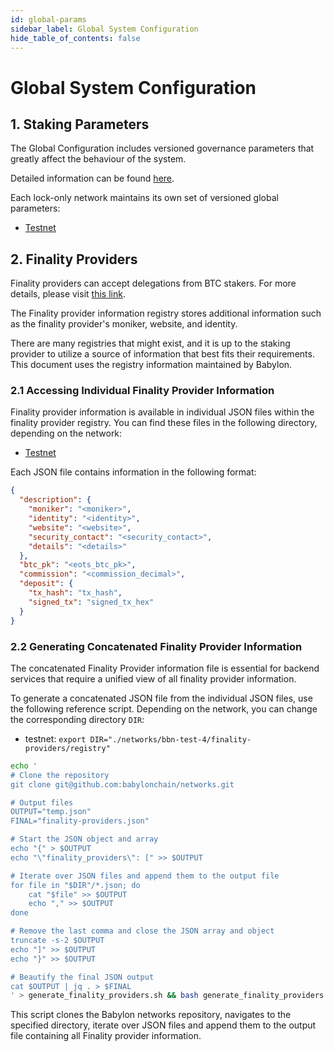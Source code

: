 ```yaml
---
id: global-params
sidebar_label: Global System Configuration
hide_table_of_contents: false
---
```

# Global System Configuration

## 1. Staking Parameters

The Global Configuration includes versioned governance parameters
that greatly affect the behaviour of the system.

Detailed information can be found
[here](https://github.com/babylonchain/networks/tree/391cecff2569a57a26317e93484c5690b6ce6540/bbn-test-4/parameters).

Each lock-only network maintains its own set of versioned global parameters:

- [Testnet](https://github.com/babylonchain/networks/blob/391cecff2569a57a26317e93484c5690b6ce6540/bbn-test-4/parameters/global-params.json)

## 2. Finality Providers

Finality providers can accept delegations from BTC stakers.
For more details, please visit
[this link](https://github.com/babylonchain/networks/tree/524247c418af07beb99a291a1686413c23d22553/bbn-test-4/finality-providers).

The Finality provider information registry stores additional information
such as the finality provider's moniker, website, and identity.

There are many registries that might exist, and it is up to the staking provider
to utilize a source of information that best fits their requirements.
This document uses the registry information maintained by Babylon.

### 2.1 Accessing Individual Finality Provider Information

Finality provider information is available in individual JSON files within the
finality provider registry. You can find these files in the following directory,
depending on the network:

- [Testnet](https://github.com/babylonchain/networks/tree/524247c418af07beb99a291a1686413c23d22553/bbn-test-4/finality-providers/registry)

Each JSON file contains information in the following format:

```JSON
{
  "description": {
    "moniker": "<moniker>",
    "identity": "<identity>",
    "website": "<website>",
    "security_contact": "<security_contact>",
    "details": "<details>"
  },
  "btc_pk": "<eots_btc_pk>",
  "commission": "<commission_decimal>",
  "deposit": {
    "tx_hash": "tx_hash",
    "signed_tx": "signed_tx_hex"
  }
}
```

### 2.2 Generating Concatenated Finality Provider Information

The concatenated Finality Provider information file is essential for backend
services that require a unified view of all finality provider information.

To generate a concatenated JSON file from the individual JSON files,
use the following reference script.
Depending on the network, you can change the corresponding directory `DIR`:

- testnet: `export DIR="./networks/bbn-test-4/finality-providers/registry"`

```bash
echo '
# Clone the repository
git clone git@github.com:babylonchain/networks.git

# Output files
OUTPUT="temp.json"
FINAL="finality-providers.json"

# Start the JSON object and array
echo "{" > $OUTPUT
echo "\"finality_providers\": [" >> $OUTPUT

# Iterate over JSON files and append them to the output file
for file in "$DIR"/*.json; do
    cat "$file" >> $OUTPUT
    echo "," >> $OUTPUT
done

# Remove the last comma and close the JSON array and object
truncate -s-2 $OUTPUT
echo "]" >> $OUTPUT
echo "}" >> $OUTPUT

# Beautify the final JSON output
cat $OUTPUT | jq . > $FINAL
' > generate_finality_providers.sh && bash generate_finality_providers.sh
```

This script clones the Babylon networks repository,
navigates to the specified directory,
iterate over JSON files and
append them to the output file containing all Finality provider information.
